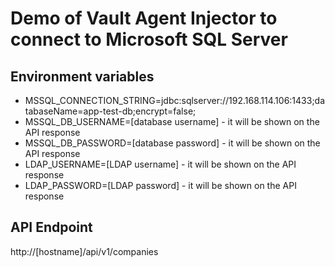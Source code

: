 # Demo of Vault Agent Injector to connect to Microsoft SQL Server

## Environment variables
- MSSQL_CONNECTION_STRING=jdbc:sqlserver://192.168.114.106:1433;databaseName=app-test-db;encrypt=false;<br />
- MSSQL_DB_USERNAME=[database username] - it will be shown on the API response<br />
- MSSQL_DB_PASSWORD=[database password] - it will be shown on the API response<br />
- LDAP_USERNAME=[LDAP username] - it will be shown on the API response<br />
- LDAP_PASSWORD=[LDAP password] - it will be shown on the API response<br />

## API Endpoint
http://[hostname]/api/v1/companies